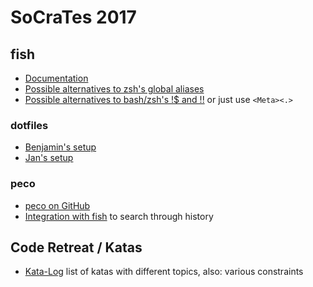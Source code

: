 # SoCraTes 2017

## fish

* [Documentation](https://fishshell.com/docs/current/index.html)
* [Possible alternatives to zsh's global
  aliases](https://github.com/fish-shell/fish-shell/issues/1963#issuecomment-93775067)
* [Possible alternatives to bash/zsh's !$ and
  !!](https://github.com/fish-shell/fish-shell/wiki/Bash-Style-History-Substitution-%28%21%21-and-%21%24%29)
  or just use `<Meta><.>`

### dotfiles

* [Benjamin's setup](https://github.com/benjmin-r/dotfiles/commit/518b3fbc7f7635ee511132eea4c26de118772c01)
* [Jan's setup](https://github.com/janernsting/dotfiles/tree/master/fish)

### peco

* [peco on GitHub](https://github.com/peco/peco)
* [Integration with
  fish](https://github.com/janernsting/dotfiles/blob/master/fish/functions/search_history.fish)
  to search through history

## Code Retreat / Katas

* [Kata-Log](http://kata-log.rocks/) list of katas with different topics, also:
  various constraints
